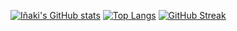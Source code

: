 [![Iñaki's GitHub stats](https://github-readme-stats.vercel.app/api?username=iclaramuntCELSOSPV)](https://github.com/iclaramuntCELSOSPV/github-readme-stats)
[![Top Langs](https://github-readme-stats.vercel.app/api/top-langs/?username=iclaramuntCELSOSPV&layout=compact&hide=html)](https://github.com/iclaramuntCELSOSPV/github-readme-stats)
[![GitHub Streak](https://github-readme-streak-stats.herokuapp.com/?user=iclaramuntCELSOSPV)](https://git.io/streak-stats)

